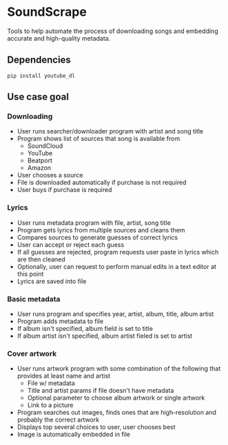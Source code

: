 # SoundScrape
Tools to help automate the process of downloading songs and embedding accurate and high-quality metadata.

## Dependencies
```
pip install youtube_dl
```

## Use case goal

### Downloading
- User runs searcher/downloader program with artist and song title
- Program shows list of sources that song is available from
    - SoundCloud
    - YouTube
    - Beatport
    - Amazon
- User chooses a source
- File is downloaded automatically if purchase is not required
- User buys if purchase is required

### Lyrics
- User runs metadata program with file, artist, song title
- Program gets lyrics from multiple sources and cleans them
- Compares sources to generate guesses of correct lyrics
- User can accept or reject each guess
- If all guesses are rejected, program requests user paste in lyrics which are then cleaned
- Optionally, user can request to perform manual edits in a text editor at this point
- Lyrics are saved into file

### Basic metadata
- User runs program and specifies year, artist, album, title, album artist
- Program adds metadata to file
- If album isn't specified, album field is set to title
- If album artist isn't specified, album artist fieled is set to artist

### Cover artwork
- User runs artwork program with some combination of the following that provides at least name and artist
    - File w/ metadata
    - Title and artist params if file doesn't have metadata
    - Optional parameter to choose album artwork or single artwork
    - Link to a picture
- Program searches out images, finds ones that are high-resolution and probably the correct artwork
- Displays top several choices to user, user chooses best
- Image is automatically embedded in file

